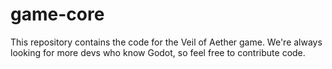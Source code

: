 # game-core

This repository contains the code for the Veil of Aether game. We're always looking for more devs who know Godot, so feel free to contribute code.